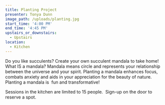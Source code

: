 ```yaml
---
title: Planting Project
presenter: Tonya Dunn
image_path: /uploads/planting.jpg
start_time: '4:00 PM'
end_time: '4:45 PM'
upstairs_or_downstairs:
  - Upstairs
location:
  - Kitchen
---
```


Do you like succulents? Create your own succulent mandala to take home! What IS a mandala? Mandala means circle and represents your relationship between the universe and your spirit. Planting a mandala enhances focus, combats anxiety and aids in your appreciation for the beauty of nature. Planting a mandala is &nbsp;fun and transformative!

Sessions in the kitchen are limited to 15 people.&nbsp; Sign-up on the door to reserve a spot.&nbsp;